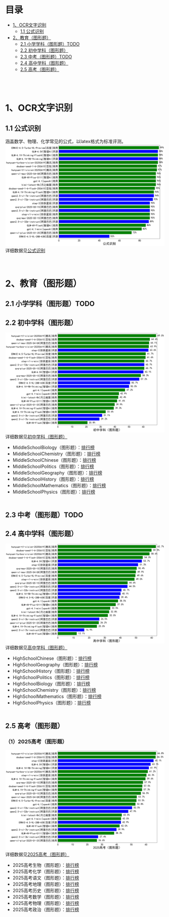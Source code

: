 # 目录
- [1、OCR文字识别](#1OCR文字识别)
  - [1.1 公式识别](#11-公式识别)
- [2、教育（图形题）](#2教育图形题)
  - [2.1 小学学科（图形题）TODO](#21-小学学科图形题TODO)
  - [2.2 初中学科（图形题）](#22-初中学科图形题)
  - [2.3 中考（图形题）TODO](#23-中考图形题TODO)
  - [2.4 高中学科（图形题）](#24-高中学科图形题)
  - [2.5 高考（图形题）](#25-高考图形题)
<br><br><br><br>
  
# 1、OCR文字识别
## 1.1 公式识别
涵盖数学、物理、化学常见的公式，以latex格式为标准评测。
![link](pic/公式识别.png)    
详细数据见[公式识别](leaderboard/公式识别.md)<br>
<br><br>

# 2、教育（图形题）
## 2.1 小学学科（图形题）TODO
## 2.2 初中学科（图形题）
![link](pic/初中学科（图形题）.png) 
详细数据见[初中学科（图形题）](leaderboard/初中学科（图形题）.md)<br>
- MiddleSchoolBiology（图形题）：[排行榜](leaderboard/MiddleSchoolBiology（图形题）.md)
- MiddleSchoolChemistry（图形题）：[排行榜](leaderboard/MiddleSchoolChemistry（图形题）.md)
- MiddleSchoolChinese（图形题）：[排行榜](leaderboard/MiddleSchoolChinese（图形题）.md)
- MiddleSchoolPolitics（图形题）：[排行榜](leaderboard/MiddleSchoolPolitics（图形题）.md)
- MiddleSchoolGeography（图形题）：[排行榜](leaderboard/MiddleSchoolGeography（图形题）.md)
- MiddleSchoolHistory（图形题）：[排行榜](leaderboard/MiddleSchoolHistory（图形题）.md)
- MiddleSchoolMathematics（图形题）：[排行榜](leaderboard/MiddleSchoolMathematics（图形题）.md)
- MiddleSchoolPhysics（图形题）：[排行榜](leaderboard/MiddleSchoolPhysics（图形题）.md)
<br><br>

## 2.3 中考（图形题）TODO
## 2.4 高中学科（图形题）
![link](pic/高中学科（图形题）.png) 
详细数据见[高中学科（图形题）](leaderboard/高中学科（图形题）.md)<br>
- HighSchoolChinese（图形题）：[排行榜](leaderboard/HighSchoolChinese（图形题）.md)
- HighSchoolGeography（图形题）：[排行榜](leaderboard/HighSchoolGeography（图形题）.md)
- HighSchoolHistory（图形题）：[排行榜](leaderboard/HighSchoolHistory（图形题）.md)
- HighSchoolPolitics（图形题）：[排行榜](leaderboard/HighSchoolPolitics（图形题）.md)
- HighSchoolBiology（图形题）：[排行榜](leaderboard/HighSchoolBiology（图形题）.md)
- HighSchoolChemistry（图形题）：[排行榜](leaderboard/HighSchoolChemistry（图形题）.md)
- HighSchoolMathematics（图形题）：[排行榜](leaderboard/HighSchoolMathematics（图形题）.md)
- HighSchoolPhysics（图形题）：[排行榜](leaderboard/HighSchoolPhysics（图形题）.md)
<br><br>


## 2.5 高考（图形题）
### （1）2025高考（图形题）
![link](pic/2025高考（图形题）.png) 
详细数据见[2025高考（图形题）](leaderboard/2025高考（图形题）.md)<br>
 - 2025高考生物（图形题）：[排行榜](leaderboard/2025高考生物（图形题）.md)
 - 2025高考化学（图形题）：[排行榜](leaderboard/2025高考化学（图形题）.md)
 - 2025高考语文（图形题）：[排行榜](leaderboard/2025高考语文（图形题）.md)
 - 2025高考地理（图形题）：[排行榜](leaderboard/2025高考地理（图形题）.md)
 - 2025高考历史（图形题）：[排行榜](leaderboard/2025高考历史（图形题）.md)
 - 2025高考数学（图形题）：[排行榜](leaderboard/2025高考数学（图形题）.md)
 - 2025高考物理（图形题）：[排行榜](leaderboard/2025高考物理（图形题）.md)
 - 2025高考政治（图形题）：[排行榜](leaderboard/2025高考政治（图形题）.md)